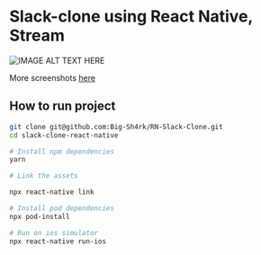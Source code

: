 # Slack-clone using React Native, Stream

<div style="display: inline">
<img src="https://stream-blog-v2.imgix.net/blog/wp-content/uploads/80af4fbb74a77a4465679f6118af7427/image.png" alt="IMAGE ALT TEXT HERE"/>
</div>

More screenshots [here](https://github.com/Big-Sh4rk/RN-Slack-Clone/tree/main/screenshots/v2)

## How to run project

```sh
git clone git@github.com:Big-Sh4rk/RN-Slack-Clone.git
cd slack-clone-react-native

# Install npm dependencies
yarn

# Link the assets

npx react-native link

# Install pod dependencies
npx pod-install

# Run on ios simulator
npx react-native run-ios
```
